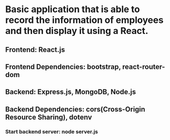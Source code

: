 # Basic application that is able to record the information of employees and then display it using a React.

## Frontend: React.js
## Frontend Dependencies: bootstrap, react-router-dom
## Backend: Express.js, MongoDB, Node.js
## Backend Dependencies: cors(Cross-Origin Resource Sharing), dotenv

### Start backend server: node server.js